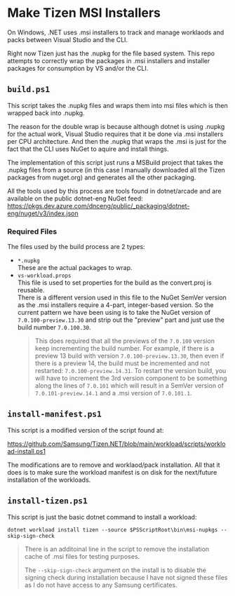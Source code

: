 
# Make Tizen MSI Installers

On Windows, .NET uses .msi installers to track and manage worklaods and packs between Visual Studio and the CLI.

Right now Tizen just has the .nupkg for the file based system. This repo attempts to correctly wrap the packages
in .msi installers and installer packages for consumption by VS and/or the CLI.

## `build.ps1`

This script takes the .nupkg files and wraps them into msi files which is then wrapped back into .nupkg.

The reason for the double wrap is because although dotnet is using .nupkg for the actual work, Visual Studio
requires that it be done via .msi installers per CPU architecture. And then the .nupkg that wraps the .msi
is just for the fact that the CLI uses NuGet to aquire and install things.

The implementation of this script just runs a MSBuild project that takes the .nupkg files from a source (in
this case I manually downloaded all the Tizen packages from nuget.org) and generates all the other packaging.

All the tools used by this process are tools found in dotnet/arcade and are available on the public dotnet-eng
NuGet feed: https://pkgs.dev.azure.com/dnceng/public/_packaging/dotnet-eng/nuget/v3/index.json

### Required Files

The files used by the build process are 2 types:

 - `*.nupkg`  
   These are the actual packages to wrap.
 - `vs-workload.props`  
   This file is used to set properties for the build as the convert.proj is reusable.  
   There is a different version used in this file to the NuGet SemVer version as the .msi installers require a
   4-part, integer-based version. So the current pattern we have been using is to take the NuGet version of
   `7.0.100-preview.13.30` and strip out the "preview" part and just use the build number `7.0.100.30`.  
   > This does required that all the previews of the `7.0.100` version keep incrementing the build number. For
   > example, if there is a preview 13 build with version `7.0.100-preview.13.30`, then even if there is a
   > preview 14, the build must be incremented and not restarted: `7.0.100-preview.14.31`. To restart the
   > version build, you will have to increment the 3rd version component to be something along the lines of
   > `7.0.101` which will result in a SemVer version of `7.0.101-preview.14.1` and a .msi version of `7.0.101.1`.

## `install-manifest.ps1`

This script is a modified version of the script found at:

https://github.com/Samsung/Tizen.NET/blob/main/workload/scripts/workload-install.ps1

The modifications are to remove and worklaod/pack installation. All that it does is to make sure the workload
manifest is on disk for the next/future installation of the workloads.

## `install-tizen.ps1`

This script is just the basic dotnet command to install a workload:

```
dotnet workload install tizen --source $PSScriptRoot\bin\msi-nupkgs --skip-sign-check
```

> There is an additoinal line in the script to remove the installation cache of .msi files for testing
> purposes.
> 
> The `--skip-sign-check` argument on the install is to disable the signing check during installation
> because I have not signed these files as I do not have access to any Samsung certificates.
